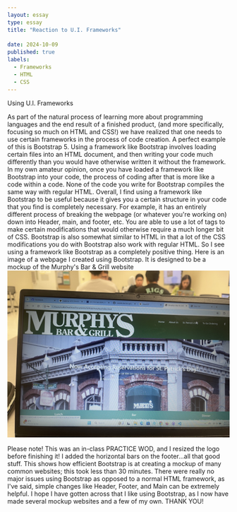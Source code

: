 ```yaml
---
layout: essay
type: essay
title: "Reaction to U.I. Frameworks"

date: 2024-10-09
published: true
labels:
  - Frameworks
  - HTML
  - CSS
---
```


Using U.I. Frameworks

  As part of the natural process of learning more about programming languages and the end result of a finished product, (and more specifically, focusing so much on HTML and CSS!) we have realized that one needs to use certain frameworks in the process of code creation.  A perfect example of this is Bootstrap 5.  Using a framework like Bootstrap involves loading certain files into an HTML document, and then writing your code much differently than you would have otherwise written it without the framework.  In my own amateur opinion, once you have loaded a framework like Bootstrap into your code, the process of coding after that is more like a code within a code.  None of the code you write for Bootstrap compiles the same way with regular HTML.
  Overall, I find using a framework like Bootstrap to be useful because it gives you a certain structure in your code that you find is completely necessary.  For example, it has an entirely different process of breaking the webpage (or whatever you're working on) down into Header, main, and footer, etc.  You are able to use a lot of tags to make certain modifications that would otherwise require a much longer bit of CSS.  Bootstrap is also somewhat similar to HTML in that a lot of the CSS modifications you do with Bootstrap also work with regular HTML.  So I see using a framework like Bootstrap as a completely positive thing.
  Here is an image of a webpage I created using Bootstrap.  It is designed to be a mockup of the Murphy's Bar & Grill website
![Murphy's Bar](img/example.jpeg)

  Please note!  This was an in-class PRACTICE WOD, and I resized the logo before finishing it!  I added the horizontal bars on the footer...all that good stuff.
  This shows how efficient Bootstrap is at creating a mockup of many common websites; this took less than 30 minutes.  There were really no major issues using Bootstrap as opposed to a normal HTML framework, as I've said, simple changes like Header, Footer, and Main can be extremely helpful.  I hope I have gotten across that I like using Bootstrap, as I now have made several mockup websites and a few of my own.  THANK YOU!
